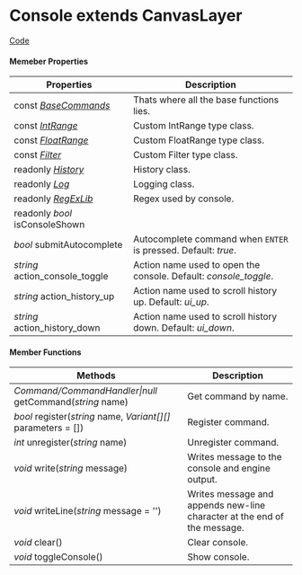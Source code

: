 
# **Console** extends CanvasLayer


[Code](https://github.com/QuentinCaffeino/godot-console/blob/dev/src/Console.gd)


#### Memeber Properties

| Properties | Description |
|--|--|
| const [*BaseCommands*](https://github.com/QuentinCaffeino/godot-console/blob/dev/docs/BaseCommands.md) | Thats where all the base functions lies. |
| const [*IntRange*](https://github.com/QuentinCaffeino/godot-console/blob/dev/docs/Types/IntRange.md) | Custom IntRange type class. |
| const [*FloatRange*](https://github.com/QuentinCaffeino/godot-console/blob/dev/docs/Types/FloatRange.md) | Custom FloatRange type class. |
| const [*Filter*](https://github.com/QuentinCaffeino/godot-console/blob/dev/docs/Types/Filter.md) | Custom Filter type class. |
| readonly [*History*](https://github.com/QuentinCaffeino/godot-console/blob/dev/docs/History.md) | History class. |
| readonly [*Log*](https://github.com/QuentinCaffeino/godot-console/blob/dev/docs/Log.md) | Logging class. |
| readonly [*RegExLib*](https://github.com/QuentinCaffeino/godot-console/blob/src/RegExLib.gd) | Regex used by console. |
| readonly *bool* isConsoleShown |  |
| *bool* submitAutocomplete  | Autocomplete command when `ENTER` is pressed. Default: *true*. |
| *string* action_console_toggle | Action name used to open the console. Default: *console_toggle*. |
| *string* action_history_up | Action name used to scroll history up. Default: *ui_up*. |
| *string* action_history_down | Action name used to scroll history down. Default: *ui_down*. |


#### Member Functions

| Methods | Description |
|--|--|
| *Command/CommandHandler\|null* getCommand(*string* name) | Get command by name. |
| *bool* register(*string* name, *Variant[][]* parameters = []) | Register command. |
| *int* unregister(*string* name) | Unregister command. |
| *void* write(*string* message) | Writes message to the console and engine output. |
| *void* writeLine(*string* message = '') | Writes message and appends new-line character at the end of the message. |
| *void* clear() | Clear console. |
| *void* toggleConsole() | Show console. |
